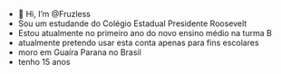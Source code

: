 - 👋 Hi, I’m @Fruzless
- Sou um estudande do Colégio Estadual Presidente Roosevelt
- Estou atualmente no primeiro ano do novo ensino médio na turma B
- atualmente pretendo usar esta conta apenas para fins escolares
- moro em Guaíra Parana no Brasil
- tenho 15 anos
